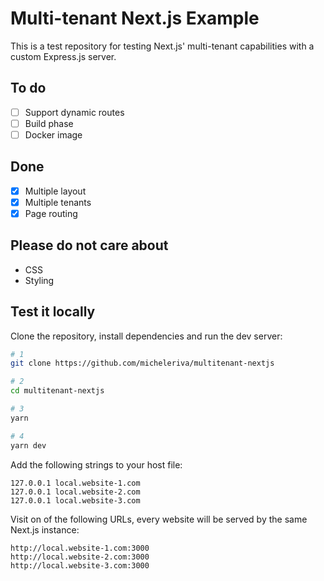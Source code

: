 # Multi-tenant Next.js Example

This is a test repository for testing Next.js' multi-tenant capabilities with a custom Express.js server.

## To do
- [ ] Support dynamic routes
- [ ] Build phase
- [ ] Docker image

## Done
- [x] Multiple layout
- [x] Multiple tenants
- [x] Page routing

## Please do not care about
- CSS
- Styling

## Test it locally

Clone the repository, install dependencies and run the dev server:

```bash
# 1
git clone https://github.com/micheleriva/multitenant-nextjs

# 2
cd multitenant-nextjs

# 3
yarn

# 4
yarn dev
```

Add the following strings to your host file:

```
127.0.0.1 local.website-1.com
127.0.0.1 local.website-2.com
127.0.0.1 local.website-3.com
```

Visit on of the following URLs, every website will be served by the same Next.js instance:

```
http://local.website-1.com:3000
http://local.website-2.com:3000
http://local.website-3.com:3000
```